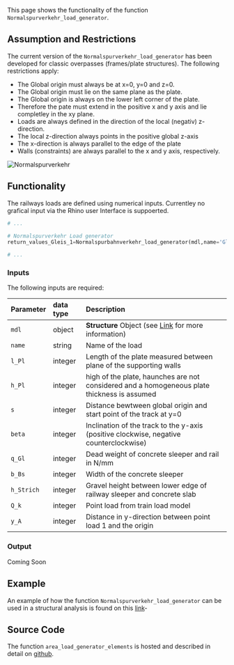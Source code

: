 
This page shows the functionality of the function ``Normalspurverkehr_load_generator``. 

## Assumption and Restrictions
The current version of the ``Normalspurverkehr_load_generator`` has been developed for classic overpasses (frames/plate structures). The following restrictions apply:

- The Global origin must always be at x=0, y=0 and z=0.
- The Global origin must lie on the same plane as the plate.
- The Global origin is always on the lower left corner of the plate.
- Therefore the pate must extend in the positive x and y axis and lie completley in the xy plane.
- Loads are always defined in the direction of the local (negativ) z-direction.
- The local z-direction always points in the positive global z-axis
- The x-direction is always parallel to the edge of the plate
- Walls (constraints) are always parallel to the x and y axis, respectively. 

![Normalspurverkehr](https://user-images.githubusercontent.com/49633262/226929341-d75c1cce-59fa-4b7d-b906-d31a7b4a533c.png)

## Functionality

The railways loads are defined using numerical inputs. Currentley no grafical input via the Rhino user Interface is suppoerted. 

```python
# ...

# Normalspurverkehr Load generator
return_values_Gleis_1=Normalspurbahnverkehr_load_generator(mdl,name='Gleis_1', l_Pl=10000, h_Pl=200, s=7500, beta=-30, q_Gl=-4.8*10000, b_Bs=1000, h_Strich=200, Q_k=-225*1000, y_A=5000)

# ...
```

### Inputs

The following inputs are required:

| Parameter    | data type      | Description           |
| :---         | :---           | :---                  |
| ``mdl``      | object         | **Structure** Object (see [Link](https://compas.dev/compas_fea/latest/tutorial.html) for more information)  |
| ``name``     | string         | Name of the load |
| ``l_Pl``     | integer        | Length of the plate measured between plane of the supporting walls |
| ``h_Pl``     | integer        | high of the plate, haunches are not considered and a homogeneous plate thickness is assumed  |
| ``s``        | integer        | Distance bewtween global origin and start point of the track at y=0 |
| ``beta``     | integer        | Inclination of the track to the y-axis (positive clockwise, negative counterclockwise) |
| ``q_Gl``     | integer        | Dead weight of concrete sleeper and rail in N/mm |
| ``b_Bs``     | integer        | Width of the concrete sleeper |
| ``h_Strich`` | integer        | Gravel height between lower edge of railway sleeper and concrete slab |
| ``Q_k``      | integer        | Point load from train load model |
| ``y_A``      | integer        | Distance in y-direction between point load 1 and the origin |

### Output
Coming Soon

## Example 
An example of how the function ``Normalspurverkehr_load_generator`` can be used in a structural analysis is found on this [link](https://github.com/StrucEng-Library-kfmresearch/strucenglib-snippets/tree/ansys/examples/Normalspurverkehr_load_generator)-

## Source Code
The function ``area_load_generator_elements`` is hosted and described in detail on [github](https://github.com/StrucEng-Library-kfmresearch/strucenglib-snippets/blob/ansys/strucenglib/prepost_functions/area_load_generator_elements.py).
